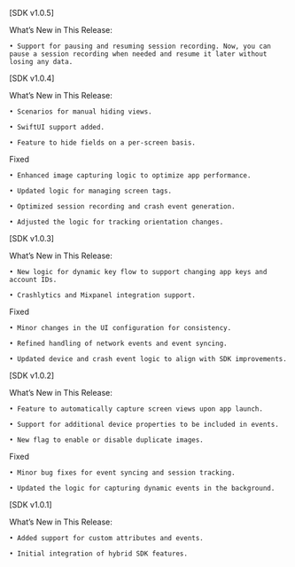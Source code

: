 
[SDK v1.0.5]

What’s New in This Release:
    
    • Support for pausing and resuming session recording. Now, you can pause a session recording when needed and resume it later without losing any data.
    
[SDK v1.0.4]

What’s New in This Release:
    
    • Scenarios for manual hiding views.

    • SwiftUI support added.

    • Feature to hide fields on a per-screen basis.


Fixed

    • Enhanced image capturing logic to optimize app performance.

    • Updated logic for managing screen tags.

    • Optimized session recording and crash event generation.

    • Adjusted the logic for tracking orientation changes.


[SDK v1.0.3] 

What’s New in This Release:

    • New logic for dynamic key flow to support changing app keys and account IDs.

    • Crashlytics and Mixpanel integration support.


Fixed

    • Minor changes in the UI configuration for consistency.

    • Refined handling of network events and event syncing.

    • Updated device and crash event logic to align with SDK improvements.

[SDK v1.0.2] 

What’s New in This Release:

    • Feature to automatically capture screen views upon app launch.

    • Support for additional device properties to be included in events.

    • New flag to enable or disable duplicate images.
Fixed

    • Minor bug fixes for event syncing and session tracking.

    • Updated the logic for capturing dynamic events in the background.

[SDK v1.0.1] 

What’s New in This Release:

    • Added support for custom attributes and events.

    • Initial integration of hybrid SDK features.



